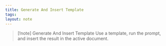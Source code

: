 ```yaml
---
title: Generate And Insert Template
tags: 
layout: note 
---
```


> [!note] Generate And Insert Template
> Use a template, run the prompt, and insert the result in the active document.  


